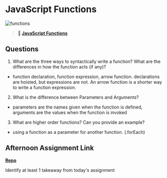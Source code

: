 # JavaScript Functions

![functions](https://bcw.blob.core.windows.net/public/img/function-anatomy.jpg)

> **📖 [JavaScript Functions](https://codeworksacademy.com/fs-student-guide/resources/wk2/02-Functions)**

## Questions

1. What are the three ways to syntactically write a function? What are the differences in how the function acts (if any)?

- function declaration, function expression, arrow function. declarations are hoisted, but expressions are not. An arrow function is a shorter way to write a function expression. 

2. What is the difference between Parameters and Arguments?

- parameters are the names given when the function is defined, arguments are the values when the function is invoked

3. What are higher order functions? Can you provide an example?

- using a function as a parameter for another function. (.forEach)

## Afternoon Assignment Link

**[Repo](https://github.com/ZachCoop/warehouse-manager)**

Identify at least 1 takeaway from today's assignment
